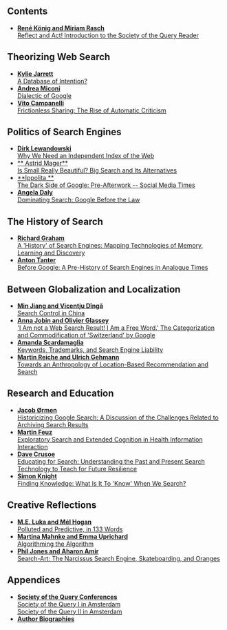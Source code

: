 ## Contents ##

* [ **René König and Miriam Rasch**  
Reflect and Act! Introduction to the Society of the Query Reader ](essays/Intro_v_1_1.html)


## Theorizing Web Search ##

* [ **Kylie Jarrett**  
A Database of Intention?](essays/Kylie-Jarrett.html)
* [ **Andrea Miconi**  
Dialectic of Google ](essays/Andrea_Miconi.html)
* [ **Vito Campanelli**  
Frictionless Sharing: The Rise of Automatic Criticism ](essays/Vito_Campanelli.html)


## Politics of Search Engines ##

* [ **Dirk Lewandowski**  
Why We Need an Independent Index of the Web ](essays/Dirk_Lewandowski.html)
* [ ** Astrid Mager**  
Is Small Really Beautiful? Big Search and Its Alternatives ](essays/Astrid_Mager.html)
* [ **Ippolita **  
The Dark Side of Google: Pre-Afterwork -- Social Media Times ](essays/Ippolita_Pre_Afterword.html)
* [ **Angela Daly**  
Dominating Search: Google Before the Law ](essays/Angela_Daly.html)


## The History of Search ##

* [ **Richard Graham**  
A 'History' of Search Engines: Mapping Technologies of Memory, Learning and Discovery ](essays/Richard_Graham.html)
* [ **Anton Tanter**  
Before Google: A Pre-History of Search Engines in Analogue Times ](essays/Tantner.html)


## Between Globalization and Localization ##

* [ **Min Jiang and Vicentju Dîngă**  
Search Control in China](essays/Min_Jiang.html)
* [ **Anna Jobin and Olivier Glassey**  
'I Am not a Web Search Result! I Am a Free Word.' The Categorization and Commodification of 'Switzerland' by Google ](essays/JobinGlassey.html)
* [ **Amanda Scardamaglia**  
Keywords, Trademarks, and Search Engine Liability ](essays/Amanda_Scardamaglia.html)
* [ **Martin Reiche and Ulrich Gehmann**  
Towards an Anthropology of Location-Based Recommendation and Search ](essays/Martin-Reiche_Ulrich-Gehmann.html)


## Research and Education ##

* [ **Jacob Ørmen**  
Historicizing Google Search: A Discussion of the Challenges Related to Archiving Search Results ]()
* [ **Martin Feuz**  
Exploratory Search and Extended Cognition in Health Information Interaction ](essays/Martin_Feuz.html)
* [ **Dave Crusoe**  
Educating for Search: Understanding the Past and Present Search Technology to Teach for Future Resilience ](essays/David_Crusoe.html)
* [ **Simon Knight**  
Finding Knowledge: What Is It To 'Know' When We Search?](essays/Simon_Knight.html)


## Creative Reflections ##

* [ **M.E. Luka and Mél Hogan**  
Polluted and Predictive, in 133 Words ](essays/Hogan_Luka.html)
* [ **Martina Mahnke and Emma Uprichard**  
Algorithming the Algorithm ](essays/Mahnke_Uprichard.html)
* [ **Phil Jones and Aharon Amir**  
Search-Art: The Narcissus Search Engine, Skateboarding, and Oranges ](essays/Jones_Amir.html)


## Appendices ##

* [ **Society of the Query Conferences**  
Society of the Query I in Amsterdam  
Society of the Query II in Amsterdam ]()
* [ **Author Biographies** ](essays/Author_Bios.html)

